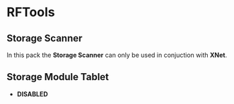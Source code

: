 # RFTools

## Storage Scanner

In this pack the **Storage Scanner** can only be used in conjuction with **XNet**.

## Storage Module Tablet

- **DISABLED**
